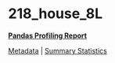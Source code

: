 # 218_house_8L

[**Pandas Profiling Report**](https://epistasislab.github.io/penn-ml-benchmarks/profile/218_house_8L.html)

[Metadata](metadata.yaml) | [Summary Statistics](summary_stats.tsv)
